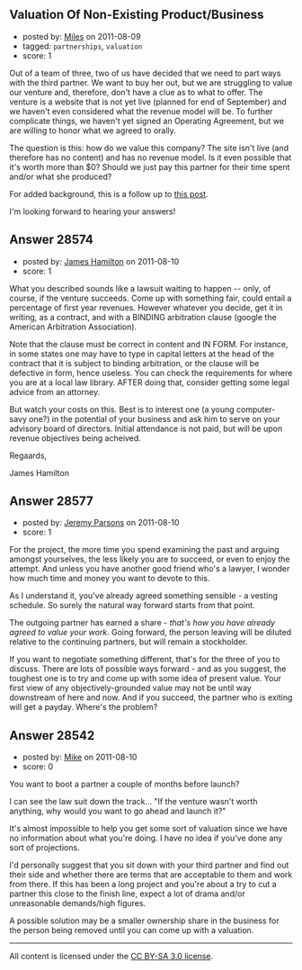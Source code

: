 ## Valuation Of Non-Existing Product/Business

- posted by: [Miles](https://stackexchange.com/users/-1/12463-miles) on 2011-08-09
- tagged: `partnerships`, `valuation`
- score: 1

Out of a team of three, two of us have decided that we need to part ways with the third partner. We want to buy her out, but we are struggling to value our venture and, therefore, don't have a clue as to what to offer. The venture is a website that is not yet live (planned for end of September) and we haven't even considered what the revenue model will be. To further complicate things, we haven't yet signed an Operating Agreement, but we are willing to honor what we agreed to orally.

The question is this: how do we value this company? The site isn't live (and therefore has no content) and has no revenue model. Is it even possible that it's worth more than $0? Should we just pay this partner for their time spent and/or what she produced?

For added background, this is a follow up to [this post](http://answers.onstartups.com/questions/28339/divorcing-a-partner-without-an-operating-agreement).

I'm looking forward to hearing your answers!


## Answer 28574

- posted by: [James Hamilton](https://stackexchange.com/users/-1/12591-james-hamilton) on 2011-08-10
- score: 1

What you described sounds like a lawsuit waiting to happen -- only, of course, if the venture succeeds. Come up with something fair, could entail a percentage of first year revenues. However whatever you decide, get it in writing, as a contract, and with a BINDING arbitration clause (google the American Arbitration Association). 

Note that the clause must be correct in content and IN FORM. For instance, in some states one may have to type in capital letters at the head of the contract that it is subject to binding arbitration, or the clause will be defective in form, hence useless. You can check the requirements for where you are at a local law library. AFTER doing that, consider getting some legal advice from an attorney. 

But watch your costs on this. Best is to interest one (a young computer-savy one?) in the potential of your business and ask him to serve on your advisory board of directors. Initial attendance is not paid, but will be upon revenue objectives being acheived.

Regaards,

James Hamilton 


## Answer 28577

- posted by: [Jeremy Parsons](https://stackexchange.com/users/-1/4291-jeremy-parsons) on 2011-08-10
- score: 1

For the project, the more time you spend examining the past and arguing amongst yourselves, the less likely you are to succeed, or even to enjoy the attempt. And unless you have another good friend who's a lawyer, I wonder how much time and money you want to devote to this.

As I understand it, you've already agreed something sensible - a vesting schedule. So surely the natural way forward starts from that point. 

The outgoing partner has earned a share - *that's how you have already agreed to value your work*. Going forward, the person leaving will be diluted relative to the continuing partners, but will remain a stockholder.

If you want to negotiate something different, that's for the three of you to discuss. There are lots of possible ways forward - and as you suggest, the toughest one is to try and come up with some idea of present value. Your first view of any objectively-grounded value may not be until way downstream of here and now. And if you succeed, the partner who is exiting will get a payday. Where's the problem?


## Answer 28542

- posted by: [Mike](https://stackexchange.com/users/-1/11945-mike) on 2011-08-10
- score: 0

You want to boot a partner a couple of months before launch?

I can see the law suit down the track... "If the venture wasn't worth anything, why would you want to go ahead and launch it?"

It's almost impossible to help you get some sort of valuation since we have no information about what you're doing. I have no idea if you've done any sort of projections.

I'd personally suggest that you sit down with your third partner and find out their side and whether there are terms that are acceptable to them and work from there. If this has been a long project and you're about a try to cut a partner this close to the finish line, expect a lot of drama and/or unreasonable demands/high figures.

A possible solution may be a smaller ownership share in the business for the person being removed until you can come up with a valuation.




---

All content is licensed under the [CC BY-SA 3.0 license](https://creativecommons.org/licenses/by-sa/3.0/).
